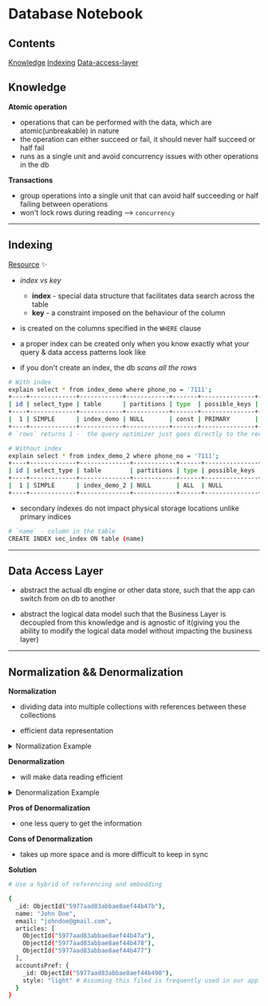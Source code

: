# Database Notebook

## Contents

[Knowledge](#knowledge)
[Indexing](#indexing)
[Data-access-layer](#data-access-layer)

## Knowledge

**Atomic operation**
* operations that can be performed with the data, which are atomic(unbreakable) in nature
* the operation can either succeed or fail, it should never half succeed or half fail
* runs as a single unit and avoid concurrency issues with other operations in the db

**Transactions**
* group operations into a single unit that can avoid half succeeding or half failing between operations
* won't lock rows during reading --> `concurrency`

---

## Indexing

[Resource](https://medium.freecodecamp.org/database-indexing-at-a-glance-bb50809d48bd) :sparkles:

* *index vs key*
    * **index** - special data structure that facilitates data search across the table
    * **key** - a constraint imposed on the behaviour of the column

* is created on the columns specified in the `WHERE` clause

* a proper index can be created only when you know exactly what your query & data access patterns look like

* if you don't create an index, the db _scans all the rows_

```bash
# With index
explain select * from index_demo where phone_no = '7111';
+----+-------------+------------+------------+-------+---------------+---------+---------+-------+------+----------+-------+
| id | select_type | table      | partitions | type  | possible_keys | key     | key_len | ref   | rows | filtered | Extra |
+----+-------------+------------+------------+-------+---------------+---------+---------+-------+------+----------+-------+
|  1 | SIMPLE      | index_demo | NULL       | const | PRIMARY       | PRIMARY | 22      | const |    1 |   100.00 | NULL  |
+----+-------------+------------+------------+-------+---------------+---------+---------+-------+------+----------+-------+
# `rows` returns 1 -  the query optimizer just goes directly to the record & fetches it

# Without index
explain select * from index_demo_2 where phone_no = '7111';
+----+-------------+--------------+------------+------+---------------+------+---------+------+------+----------+-------------+
| id | select_type | table        | partitions | type | possible_keys | key  | key_len | ref  | rows | filtered | Extra       |
+----+-------------+--------------+------------+------+---------------+------+---------+------+------+----------+-------------+
|  1 | SIMPLE      | index_demo_2 | NULL       | ALL  | NULL          | NULL | NULL    | NULL |    4 |    25.00 | Using where |
+----+-------------+--------------+------------+------+---------------+------+---------+------+------+----------+-------------+

```

* secondary indexes do not impact physical storage locations unlike primary indices

```bash
# `name` - column in the table
CREATE INDEX sec_index ON table (name)
```

---

## Data Access Layer

- abstract the actual db engine or other data store, such that the app can switch from on db to another

- abstract the logical data model such that the Business Layer is decoupled from this knowledge and is agnostic of it(giving you the ability to modify the logical data model without impacting the business layer)

---

## Normalization && Denormalization

**Normalization**

* dividing data into multiple collections with references between these collections

* efficient data representation

<details>
<summary>
    Normalization Example
</summary>

```bash
# We have a `users` collection
# We store each user's preferences in an `accountsPref` collection
# We store each article written by users in an `articles` collection

# Not really recommended
db.users.findOne({_id: userId})
{
  _id: ObjectId("5977aad83abbae8aef44b47b"),
  name: "John Doe",
  email: "johndoe@gmail.com",
  articles: [ # One-to-many relationship
    ObjectId("5977aad83abbae8aef44b47a"),
    ObjectId("5977aad83abbae8aef44b478"),
    ObjectId("5977aad83abbae8aef44b477")
  ],
  accountsPref: ObjectId("5977aad83abbae8aef44b476")
}

db.accountsPref.findOne({_id: id})
{
  _id: ObjectId("5977aad83abbae8aef44b490"),
  userId: ObjectId("5977aad83abbae8aef44b47b"),
  showFriends: true,
  notificationsOne: false,
  style: "light"
}
```
</details>

**Denormalization**

* will make data reading efficient

<details>
    <summary>
        Denormalization Example
    </summary>

```bash
# Store the accounts preferences of each user as an embedded document

{
  _id: ObjectId("5977aad83abbae8aef44b47b"),
  name: "John Doe",
  email: "johndoe@gmail.com",
  articles: [
    ObjectId("5977aad83abbae8aef44b47a"),
    ObjectId("5977aad83abbae8aef44b478"),
    ObjectId("5977aad83abbae8aef44b477")
  ],
  accountsPref: {
    style: "light",
    showFriends: true,
    notificationsOn: false
  }
}
```
</details>

**Pros of Denormalization**

* one less query to get the information

**Cons of Denormalization**

* takes up more space and is more difficult to keep in sync

**Solution**
```bash
# Use a hybrid of referencing and embedding

{
  _id: ObjectId("5977aad83abbae8aef44b47b"),
  name: "John Doe",
  email: "johndoe@gmail.com",
  articles: [
    ObjectId("5977aad83abbae8aef44b47a"),
    ObjectId("5977aad83abbae8aef44b478"),
    ObjectId("5977aad83abbae8aef44b477")
  ],
  accountsPref: {
    _id: ObjectId("5977aad83abbae8aef44b490"),
    style: "light" # Assuming this filed is frequently used in our app
  }
}
```